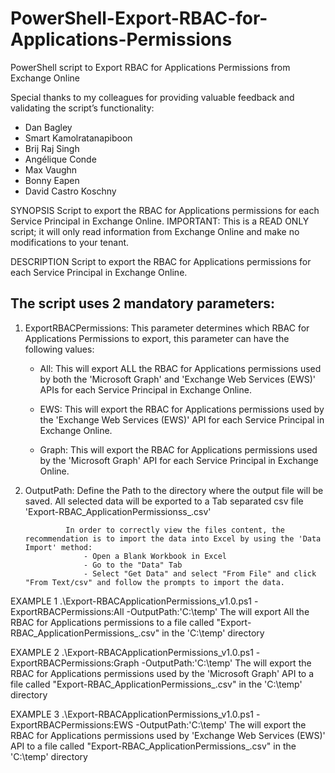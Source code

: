 # PowerShell-Export-RBAC-for-Applications-Permissions
 PowerShell script to Export RBAC for Applications Permissions from Exchange Online

Special thanks to my colleagues for providing valuable feedback and validating the script’s functionality:
-	Dan Bagley
-	Smart Kamolratanapiboon
-	Brij Raj Singh
-	Angélique Conde
-	Max Vaughn
-	Bonny Eapen
-	David Castro Koschny

SYNOPSIS
Script to export the RBAC for Applications permissions for each Service Principal in Exchange Online.
IMPORTANT: This is a READ ONLY script; it will only read information from Exchange Online and make no modifications to your tenant.

DESCRIPTION
Script to export the RBAC for Applications permissions for each Service Principal in Exchange Online. 

The script uses 2 mandatory parameters:
---------------------------------------

1) ExportRBACPermissions: This parameter determines which RBAC for Applications Permissions to export, this parameter can have the following values:

    - All: This will export ALL the RBAC for Applications permissions used by both the 'Microsoft Graph' and 'Exchange Web Services (EWS)' APIs for each Service Principal in Exchange Online.

    - EWS: This will export the RBAC for Applications permissions used by the 'Exchange Web Services (EWS)' API for each Service Principal in Exchange Online.

    - Graph: This will export the RBAC for Applications permissions used by the 'Microsoft Graph' API for each Service Principal in Exchange Online.

3) OutputPath: Define the Path to the directory where the output file will be saved. All selected data will be exported to a Tab separated csv file 'Export-RBAC_ApplicationPermissionss_<timestamp>.csv'

                In order to correctly view the files content, the recommendation is to import the data into Excel by using the 'Data Import' method:
                    - Open a Blank Workbook in Excel
                    - Go to the "Data" Tab
                    - Select "Get Data" and select "From File" and click "From Text/csv" and follow the prompts to import the data.

EXAMPLE 1
.\Export-RBACApplicationPermissions_v1.0.ps1 -ExportRBACPermissions:All -OutputPath:'C:\temp'
The will export All the RBAC for Applications permissions to a file called "Export-RBAC_ApplicationPermissions_<timestamp>.csv" in the 'C:\temp' directory

EXAMPLE 2
.\Export-RBACApplicationPermissions_v1.0.ps1 -ExportRBACPermissions:Graph -OutputPath:'C:\temp'
The will export the RBAC for Applications permissions used by the 'Microsoft Graph' API to a file called "Export-RBAC_ApplicationPermissions_<timestamp>.csv" in the 'C:\temp' directory

EXAMPLE 3
.\Export-RBACApplicationPermissions_v1.0.ps1 -ExportRBACPermissions:EWS -OutputPath:'C:\temp'
The will export the RBAC for Applications permissions used by 'Exchange Web Services (EWS)' API to a file called "Export-RBAC_ApplicationPermissions_<timestamp>.csv" in the 'C:\temp' directory 

